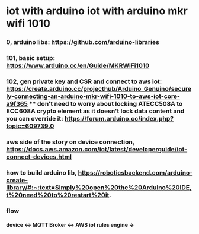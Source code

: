 # iot with arduino iot with arduino mkr wifi 1010

### 0, arduino libs: https://github.com/arduino-libraries
### 101, basic setup: https://www.arduino.cc/en/Guide/MKRWiFi1010
### 102, gen private key and CSR and connect to aws iot: https://create.arduino.cc/projecthub/Arduino_Genuino/securely-connecting-an-arduino-mkr-wifi-1010-to-aws-iot-core-a9f365 ** don't need to worry about locking ATECC508A to ECC608A crypto element as it doesn't lock data content and you can override it: https://forum.arduino.cc/index.php?topic=609739.0

### aws side of the story on device connection, https://docs.aws.amazon.com/iot/latest/developerguide/iot-connect-devices.html

### how to build arduino lib, https://roboticsbackend.com/arduino-create-library/#:~:text=Simply%20open%20the%20Arduino%20IDE,t%20need%20to%20restart%20it.

### flow
#### device <-> MQTT Broker <-> AWS iot rules engine -> 
